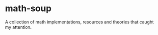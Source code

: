 # math-soup
A collection of math implementations, resources and theories that caught my attention. 
